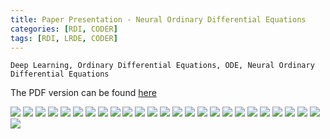 ```yaml
---
title: Paper Presentation - Neural Ordinary Differential Equations
categories: [RDI, CODER]
tags: [RDI, LRDE, CODER]
---
```


```
Deep Learning, Ordinary Differential Equations, ODE, Neural Ordinary Differential Equations
```

The PDF version can be found [here](https://drive.google.com/uc?print=false&id=1A8eTLY6Ut7FYlK4AvuQ7rYSgr4MT6wSH)


![](https://drive.google.com/uc?id=1CDFHPf1r3QcO1k3Xo-4XbUzOkZnFG2Tl)
![](https://drive.google.com/uc?id=1EP0JQmtbtZZPpdpWG0Gl74M1bpdAvuCB)
![](https://drive.google.com/uc?id=1wPzC53VnwI_aIpDo09h8H_XWkv-nXAHA)
![](https://drive.google.com/uc?id=1yYnmhyj6JCeNUqQ9dGI2JXSVW3vMIKpw)
![](https://drive.google.com/uc?id=1uQiaCdf_8L4gRHnis5DJXf-f_MVxf_No)
![](https://drive.google.com/uc?id=1_SJ6md0BKP8w856K0BwCRmYm_8IKYaWn)
![](https://drive.google.com/uc?id=15Be0USOWmuXXsBd5z9WW_t9xwxFfJCrQ)
![](https://drive.google.com/uc?id=19fp-n-Ncty_fj1b-5jeQdTWCyS7sws8c)
![](https://drive.google.com/uc?id=1J7gJV4SLm9UA2T9DMsBOyNY0F40Kxm32)
![](https://drive.google.com/uc?id=1UFGUFRAGYJAYNAXdIIWbREYJxrn70hM8)
![](https://drive.google.com/uc?id=1yPR0Dzj-FWEp347dhOrxGw-kv_X2yTcA)
![](https://drive.google.com/uc?id=1Sqtq9UngqERTX6tXAa5CAxw9buAzpzxt)
![](https://drive.google.com/uc?id=16G7SVyGDOYK6fr_bR6owUZGBeDuJLy2Z)
![](https://drive.google.com/uc?id=1W3MZy2Yez75Di36WTKV-BTwXzyGlw11Y)
![](https://drive.google.com/uc?id=1Gbb-MasAX66kJUXKgLf1UiqyF865TNl5)
![](https://drive.google.com/uc?id=1KUgPnLt_1_gJEYwLiVxORnIFsR5BvHGj)
![](https://drive.google.com/uc?id=1ia_dF9NA2Ipn1dh3Bkp2u9o0CqJ_3iZ1)
![](https://drive.google.com/uc?id=1Vash0-eICVEP7RQgXymmP50vXzQtbRLF)
![](https://drive.google.com/uc?id=1DPB752pfJ4Pc-oUq3ClhYF2a5GKsykuC)
![](https://drive.google.com/uc?id=1Clohv9-QlZgcvyrjyLDfG6pLa_8upLxb)
![](https://drive.google.com/uc?id=1mhgBJQRjBBfzUG_k2mgR7j7Wif01vWLa)
![](https://drive.google.com/uc?id=1PDudlmyBhIJWtRvULj1QyhLKBCjspV_T)
![](https://drive.google.com/uc?id=1blNxCCOXOyCxvxZbey3ftHIQU1AxeNv8)
![](https://drive.google.com/uc?id=1Ig2SDJqoMcuyd6aDZN3Lz8GXySE4wOeg)
![](https://drive.google.com/uc?id=15B2SLjVplgdLDfgqck1gIwpNNqYYml1o)
![](https://drive.google.com/uc?id=1a4KCL56jxHJH_VNnq0-p43BskmnfIH7y)
